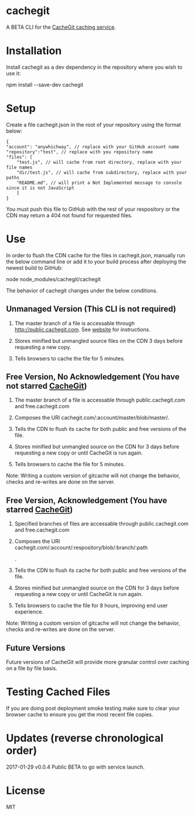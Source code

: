 # cachegit
A BETA CLI for the [CacheGit caching service](http://cachegit.com).

# Installation

Install cachegit as a dev dependency in the repository where you wish to use it:

npm install --save-dev cachegit

# Setup

Create a file cachegit.json in the root of your repository using the format below:

```
{
"account": "anywhichway", // replace with your GitHub account name
"repository":"test", // replace with you repository name
"files": [
	"test.js", // will cache from root directory, replace with your file names
	"dir/test.js", // will cache from subdirectory, replace with your paths
	"README.md", // will print a Not Implemented message to console since it is not JavaScript
	]
}
```
You must push this file to GitHub with the rest of your respository or the CDN may return a 404 not found for requested files.

# Use

In order to flush the CDN cache for the files in cachegit.json, manually run the below command
line or add it to your build process after deploying the newest build to GitHub:

node node_modules/cachegit/cachegit

The behavior of cachegit changes under the below conditions.

## Unmanaged Version (This CLI is not required)

1. The master branch of a file is accessable through http://public.cachegit.com. See [website](http://www.cachegit.com) for instructions.

2. Stores minified but unmangled source files on the CDN 3 days before requesting a new copy.

3. Tells browsers to cache the file for 5 minutes.

## Free Version, No Acknowledgement (You have not starred [CacheGit](http://cachegit.com))

1. The master branch of a file is accessable through public.cachegit.com and free.cachegit.com

2. Composes the URI cachegit.com/:account/master/blob/master/<path>.

3. Tells the CDN to flush its cache for both public and free versions of the file.

4. Stores minified but unmangled source on the CDN for 3 days before requesting a new copy or until CacheGit is run again.

5. Tells browsers to cache the file for 5 minutes.

Note: Writing a custom version of gitcache will not change the behavior, checks and re-writes are done on the server.

## Free Version, Acknowledgement (You have starred [CacheGit](http://cachegit.com))

1. Specified branches of files are accessable through public.cachegit.com and free.cachegit.com

2. Composes the URI cachegit.com/:account/:respository/blob/:branch/:path</li>.

3. Tells the CDN to flush its cache for both public and free versions of the file.

4. Stores minified but unmangled source on the CDN for 3 days before requesting a new copy or until CacheGit is run again.

5. Tells browsers to cache the file for 8 hours, improving end user experience.

Note: Writing a custom version of gitcache will not change the behavior, checks and re-writes are done on the server.

## Future Versions

Future versions of CacheGit will provide more granular control over caching on a file by file basis.

# Testing Cached Files

If you are doing post deployment smoke testing make sure to clear your browser cache to ensure you get the most recent file copies.

# Updates (reverse chronological order)

2017-01-29 v0.0.4 Public BETA to go with service launch.

# License

MIT
